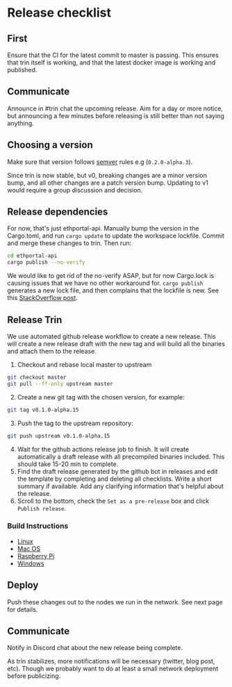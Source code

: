 # Release checklist

## First

Ensure that the CI for the latest commit to master is passing.
This ensures that trin itself is working, and that the latest docker image is working and published. 

## Communicate

Announce in #trin chat the upcoming release. Aim for a day or more notice, but
announcing a few minutes before releasing is still better than not saying
anything.

## Choosing a version

Make sure that version follows [semver](https://semver.org/) rules e.g (`0.2.0-alpha.3`).

Since trin is now stable, but v0, breaking changes are a minor version bump,
and all other changes are a patch version bump. Updating to v1 would require a
group discussion and decision.

## Release dependencies

For now, that's just ethportal-api. Manually bump the version in the
Cargo.toml, and run `cargo update` to update the workspace lockfile. Commit and
merge these changes to trin. Then run:

```bash
cd ethportal-api
cargo publish --no-verify
```

We would like to get rid of the no-verify ASAP, but for now Cargo.lock is
causing issues that we have no other workaround for. `cargo publish` generates
a new lock file, and then complains that the lockfile is new. See this
[StackOverflow post](https://stackoverflow.com/questions/79276315/how-to-build-a-cargo-lock-file-for-a-package-within-a-workspace).

## Release Trin

We use automated github release workflow to create a new release.
This will create a new release draft with the new tag and will build all the binaries and attach them to the release. 

1. Checkout and rebase local master to upstream
```bash
git checkout master
git pull --ff-only upstream master
```
2. Create a new git tag with the chosen version, for example:
```bash
git tag v0.1.0-alpha.15
 ```
3. Push the tag to the upstream repository:
```bash
git push upstream v0.1.0-alpha.15
```
4. Wait for the github actions release job to finish. It will create automatically a draft release with all precompiled binaries included.
This should take 15-20 min to complete.
5. Find the draft release generated by the github bot in releases and edit the template by completing and deleting all checklists.
Write a short summary if available. Add any clarifying information that's helpful about the release.
6. Scroll to the bottom, check the `Set as a pre-release` box and click `Publish release`.

### Build Instructions
* [Linux](../build_instructions/linux.md)
* [Mac OS](../build_instructions/mac_os.md)
* [Raspberry Pi](../build_instructions/raspberry_pi.md)
* [Windows](../build_instructions/windows.md)

## Deploy

Push these changes out to the nodes we run in the network. See next page for details.

## Communicate

Notify in Discord chat about the new release being complete.

As trin stabilizes, more notifications will be necessary (twitter, blog post, etc). Though we probably want to do at least a small network deployment before publicizing.
